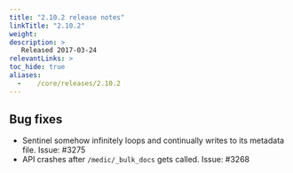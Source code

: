 ```yaml
---
title: "2.10.2 release notes"
linkTitle: "2.10.2"
weight:
description: >
   Released 2017-03-24
relevantLinks: >
toc_hide: true
aliases:
  -    /core/releases/2.10.2
---
```


## Bug fixes

- Sentinel somehow infinitely loops and continually writes to its metadata file. Issue: #3275
- API crashes after `/medic/_bulk_docs` gets called. Issue: #3268
